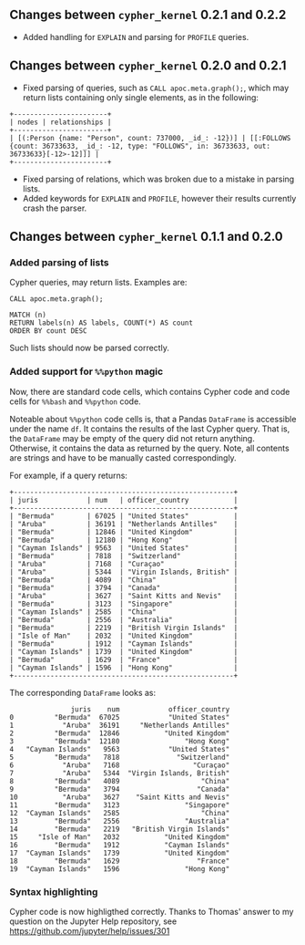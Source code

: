 ## Changes between `cypher_kernel` 0.2.1 and 0.2.2

  * Added handling for `EXPLAIN` and parsing for `PROFILE` queries.

  

## Changes between `cypher_kernel` 0.2.0 and 0.2.1

  * Fixed parsing of queries, such as `CALL apoc.meta.graph();`, which may return lists containing only single elements, as in the following:

  ```
  +-----------------------+
  | nodes | relationships |
  +-----------------------+
  | [(:Person {name: "Person", count: 737000, _id_: -12})] | [[:FOLLOWS {count: 36733633, _id_: -12, type: "FOLLOWS", in: 36733633, out: 36733633}[-12>-12]]] |
  +-----------------------+
  ```

  * Fixed parsing of relations, which was broken due to a mistake in parsing lists.
  * Added keywords for `EXPLAIN` and `PROFILE`, however their results currently crash the parser.




## Changes between `cypher_kernel` 0.1.1 and 0.2.0

### Added parsing of lists

Cypher queries, may return lists. Examples are:

```cypher
CALL apoc.meta.graph();
```

```cypher
MATCH (n) 
RETURN labels(n) AS labels, COUNT(*) AS count
ORDER BY count DESC
```

Such lists should now be parsed correctly.


### Added support for `%%python` magic

Now, there are standard code cells, which contains Cypher code and code cells for `%%bash` and `%%python` code.

Noteable about `%%python` code cells is, that a Pandas `DataFrame` is accessible under the name `df`. It contains the results of the last Cypher query. That is, the `DataFrame` may be empty of the query did not return anything. Otherwise, it contains the data as returned by the query. Note, all contents are strings and have to be manually casted correspondingly.

For example, if a query returns:

```
+------------------------------------------------------+
| juris            | num   | officer_country           |
+------------------------------------------------------+
| "Bermuda"        | 67025 | "United States"           |
| "Aruba"          | 36191 | "Netherlands Antilles"    |
| "Bermuda"        | 12846 | "United Kingdom"          |
| "Bermuda"        | 12180 | "Hong Kong"               |
| "Cayman Islands" | 9563  | "United States"           |
| "Bermuda"        | 7818  | "Switzerland"             |
| "Aruba"          | 7168  | "Curaçao"                 |
| "Aruba"          | 5344  | "Virgin Islands, British" |
| "Bermuda"        | 4089  | "China"                   |
| "Bermuda"        | 3794  | "Canada"                  |
| "Aruba"          | 3627  | "Saint Kitts and Nevis"   |
| "Bermuda"        | 3123  | "Singapore"               |
| "Cayman Islands" | 2585  | "China"                   |
| "Bermuda"        | 2556  | "Australia"               |
| "Bermuda"        | 2219  | "British Virgin Islands"  |
| "Isle of Man"    | 2032  | "United Kingdom"          |
| "Bermuda"        | 1912  | "Cayman Islands"          |
| "Cayman Islands" | 1739  | "United Kingdom"          |
| "Bermuda"        | 1629  | "France"                  |
| "Cayman Islands" | 1596  | "Hong Kong"               |
+------------------------------------------------------+
```

The corresponding `DataFrame` looks as:

```
               juris    num            officer_country
0          "Bermuda"  67025            "United States"
1            "Aruba"  36191     "Netherlands Antilles"
2          "Bermuda"  12846           "United Kingdom"
3          "Bermuda"  12180                "Hong Kong"
4   "Cayman Islands"   9563            "United States"
5          "Bermuda"   7818              "Switzerland"
6            "Aruba"   7168                  "Curaçao"
7            "Aruba"   5344  "Virgin Islands, British"
8          "Bermuda"   4089                    "China"
9          "Bermuda"   3794                   "Canada"
10           "Aruba"   3627    "Saint Kitts and Nevis"
11         "Bermuda"   3123                "Singapore"
12  "Cayman Islands"   2585                    "China"
13         "Bermuda"   2556                "Australia"
14         "Bermuda"   2219   "British Virgin Islands"
15     "Isle of Man"   2032           "United Kingdom"
16         "Bermuda"   1912           "Cayman Islands"
17  "Cayman Islands"   1739           "United Kingdom"
18         "Bermuda"   1629                   "France"
19  "Cayman Islands"   1596                "Hong Kong"
```


### Syntax highlighting

Cypher code is now highligthed correctly. Thanks to Thomas' answer to my question on the Jupyter Help repository, see https://github.com/jupyter/help/issues/301